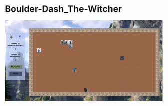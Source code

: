 # Boulder-Dash_The-Witcher

![Game Render](https://github.com/Orchanyne/Boulder-Dash_The-Witcher/blob/main/readme_img/gameRender.png)
